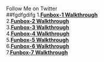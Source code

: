 Follow Me on Twitter<br/>
##fgdfgdifg
1.[**Funbox-1 Walkthrough**](https://www.linkedin.com/pulse/funbox-1-walkthrough-vulnhub-shubham-singh/)<br/>
2.[**Funbox-2 Walkthrough**](https://shubham-singh.medium.com/funbox-2-walkthrough-vulnhub-b1933209acf3)<br/>
3.[**Funbox-3 Walkthrough**](https://shubham-singh.medium.com/funbox-3-easy-walkthrough-vulnhub-fd13a1648445)<br/>
4.[**Funbox-4 Walkthrough**](https://shubham-singh.medium.com/funbox-4-ctf-walkthrough-vulnhub-a5c733c350df)<br/>
5.[**Funbox-5 Walkthrough**](https://shubham-singh.medium.com/funbox-5-next-level-walkthrough-vulnhub-9b896ccca06)<br/>
6.[**Funbox-6 Walkthrough**](https://shubham-singh.medium.com/funbox-6-gamble-hall-walkthrough-vulnhub-26ad3f076d67)<br/>
7.[**Funbox-7 Walkthrough**](https://shubham-singh.medium.com/funbox-7-easyenum-walkthrough-vulnhub-3c1ef0f1c2ef)<br/>
